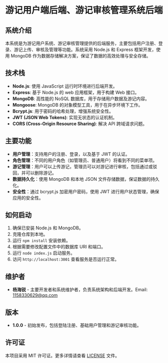 # 游记用户端后端、游记审核管理系统后端

## 系统介绍

本系统是为游记用户系统、游记审核管理提供的后端服务，主要包括用户注册、登录、游记上传、审核及管理等功能。系统采用 Node.js 和 Express 框架开发，使用 MongoDB 作为数据存储解决方案，保证了数据的高效处理与安全存储。

## 技术栈

- **Node.js**: 使用 JavaScript 运行时环境进行后端开发。
- **Express**: 基于 Node.js 的 web 应用框架，用于构建 Web 接口。
- **MongoDB**: 高性能的 NoSQL 数据库，用于存储用户数据及游记内容。
- **Mongoose**: MongoDB 的对象模型工具，用于在异步环境下工作。
- **Bcrypt.js**: 用于密码的哈希处理，增强系统安全性。
- **JWT (JSON Web Tokens)**: 实现无状态的认证机制。
- **CORS (Cross-Origin Resource Sharing)**: 解决 API 跨域请求问题。

## 主要功能

- **用户管理**：支持用户的注册、登录，以及基于 JWT 的认证。
- **角色管理**：不同的用户角色（如管理员、普通用户）将看到不同的菜单项。
- **游记管理**：用户可以上传游记，管理员可以对游记进行审核，包括通过或驳回，并可以删除游记。
- **数据持久化**：使用 MongoDB 和本地 JSON 文件存储数据，保证数据的持久化。
- **安全性**：通过 bcrypt.js 加密用户密码，使用 JWT 进行用户状态管理，确保应用的安全性。

## 如何启动

1. 确保已安装 Node.js 和 MongoDB。
2. 克隆仓库到本地。
3. 运行 `npm install` 安装依赖。
4. 根据需要修改配置文件中的数据库 URI 和端口。
5. 运行 `node index.js` 启动服务。
6. 访问 `http://localhost:3001` 查看服务是否运行正常。


## 维护者

- **杨海锐** - 主要开发者和系统维护者，负责系统架构和后端开发。Email: 1158330629@qq.com

## 版本

- **1.0.0** - 初始发布，包括登陆注册、基础用户管理和游记审核功能。

## 许可证

本项目采用 MIT 许可证。更多详情请查看 [LICENSE](LICENSE) 文件。
